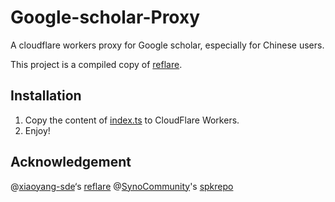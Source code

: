# Google-scholar-Proxy
A cloudflare workers proxy for Google scholar, especially for Chinese users.

This project is a compiled copy of [reflare](https://github.com/xiaoyang-sde/reflare).

## Installation

1. Copy the content of [index.ts](https://github.com/yurhett/Google-scholar-Proxy/blob/main/index.ts) to CloudFlare Workers.
2. Enjoy!

## Acknowledgement

@[xiaoyang-sde](https://github.com/xiaoyang-sde)‘s  [reflare](https://github.com/xiaoyang-sde/reflare)
@[SynoCommunity](https://github.com/SynoCommunity)'s [spkrepo](https://github.com/SynoCommunity/spkrepo)

